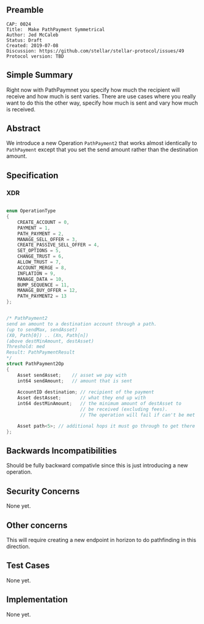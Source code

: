 ## Preamble

```
CAP: 0024
Title:  Make PathPayment Symmetrical
Author: Jed McCaleb
Status: Draft
Created: 2019-07-08
Discussion: https://github.com/stellar/stellar-protocol/issues/49
Protocol version: TBD
```

## Simple Summary
Right now with PathPaymnet you specify how much the recipient will receive and 
how much is sent varies. There are use cases where you really want to do this 
the other way, specify how much is sent and vary how much is received.


## Abstract
We introduce a new Operation `PathPayment2` that works almost identically to 
`PathPayment` except that you set the send amount rather than the destination 
amount. 

## Specification

### XDR

```c++

enum OperationType
{
    CREATE_ACCOUNT = 0,
    PAYMENT = 1,
    PATH_PAYMENT = 2,
    MANAGE_SELL_OFFER = 3,
    CREATE_PASSIVE_SELL_OFFER = 4,
    SET_OPTIONS = 5,
    CHANGE_TRUST = 6,
    ALLOW_TRUST = 7,
    ACCOUNT_MERGE = 8,
    INFLATION = 9,
    MANAGE_DATA = 10,
    BUMP_SEQUENCE = 11,
    MANAGE_BUY_OFFER = 12,
    PATH_PAYMENT2 = 13
};


/* PathPayment2
send an amount to a destination account through a path.
(up to sendMax, sendAsset)
(X0, Path[0]) .. (Xn, Path[n])
(above destMinAmount, destAsset)
Threshold: med
Result: PathPaymentResult
*/
struct PathPayment2Op
{
    Asset sendAsset;    // asset we pay with
    int64 sendAmount;   // amount that is sent
    
    AccountID destination; // recipient of the payment
    Asset destAsset;       // what they end up with
    int64 destMinAmount;   // the minimum amount of destAsset to
                           // be received (excluding fees).
                           // The operation will fail if can't be met

    Asset path<5>; // additional hops it must go through to get there
};

```

## Backwards Incompatibilities
Should be fully backward compativle since this is just introducing a new operation.

## Security Concerns
None yet.

## Other concerns
This will require creating a new endpoint in horizon to do pathfinding in this direction.

## Test Cases
None yet.

## Implementation
None yet.
